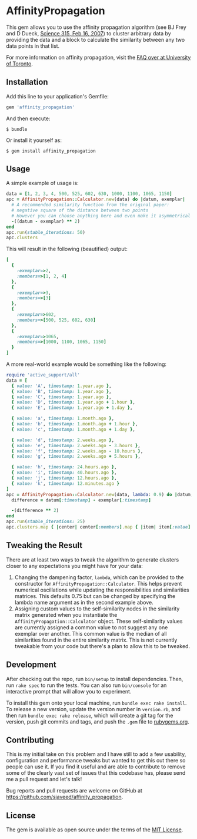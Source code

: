 # AffinityPropagation

This gem allows you to use the affinity propagation algorithm (see BJ Frey and D Dueck,
[Science 315, Feb 16, 2007](http://www.psi.toronto.edu/affinitypropagation/FreyDueckScience07.pdf)) to cluster arbitrary
data by providing the data and a block to calculate the similarity between any two data points in that list.

For more information on affinity propagation, visit the [FAQ over at University of Toronto](http://www.psi.toronto.edu/affinitypropagation/faq.html).

## Installation

Add this line to your application's Gemfile:

```ruby
gem 'affinity_propagation'
```

And then execute:

    $ bundle

Or install it yourself as:

    $ gem install affinity_propagation

## Usage

A simple example of usage is:

```ruby
data = [1, 2, 3, 4, 500, 525, 602, 630, 1000, 1100, 1065, 1150]
apc = AffinityPropagation::Calculator.new(data) do |datum, exemplar|
  # A recommended similarity function from the original paper:
  # negative square of the distance between two points
  # However you can choose anything here and even make it asymmetrical if your data needs it
  -((datum - exemplar) ** 2)
end
apc.run(stable_iterations: 50)
apc.clusters
```
This will result in the following (beautified) output:
```ruby
[
  {
    :exemplar=>2,
    :members=>[1, 2, 4]
  },
  {
    :exemplar=>3,
    :members=>[3]
  },
  {
    :exemplar=>602,
    :members=>[500, 525, 602, 630]
  },
  {
    :exemplar=>1065,
    :members=>[1000, 1100, 1065, 1150]
  }
]
```
A more real-world example would be something like the following:
```ruby
require 'active_support/all'
data = [
  { value: 'A', timestamp: 1.year.ago },
  { value: 'B', timestamp: 1.year.ago },
  { value: 'C', timestamp: 1.year.ago },
  { value: 'D', timestamp: 1.year.ago + 1.hour },
  { value: 'E', timestamp: 1.year.ago + 1.day },

  { value: 'a', timestamp: 1.month.ago },
  { value: 'b', timestamp: 1.month.ago + 1.hour },
  { value: 'c', timestamp: 1.month.ago + 1.day },

  { value: 'd', timestamp: 2.weeks.ago },
  { value: 'e', timestamp: 2.weeks.ago - 3.hours },
  { value: 'f', timestamp: 2.weeks.ago - 10.hours },
  { value: 'g', timestamp: 2.weeks.ago + 5.hours },

  { value: 'h', timestamp: 24.hours.ago },
  { value: 'i', timestamp: 40.hours.ago },
  { value: 'j', timestamp: 12.hours.ago },
  { value: 'k', timestamp: 12.minutes.ago }
]
apc = AffinityPropagation::Calculator.new(data, lambda: 0.9) do |datum, exemplar|
  difference = datum[:timestamp] - exemplar[:timestamp]

  -(difference ** 2)
end
apc.run(stable_iterations: 25)
apc.clusters.map { |center| center[:members].map { |item| item[:value] } }
```
## Tweaking the Result
There are at least two ways to tweak the algorithm to generate clusters closer to any expectations you might have for
your data:

1. Changing the dampening factor, `lambda`, which can be provided to the constructor for `AffinityPropagation::Calculator`.
This helps prevent numerical oscillations while updating the responsibilities and similarities matrices.  This defaults
0.75 but can be changed by specifying the lambda name argument as in the second example above.
1. Assigning custom values to the self-similarity nodes in the similarity matrix generated when you instantiate the
`AffinityPropagation::Calculator` object.  These self-similarity values are currently assigned a common value to
not suggest any one exemplar over another.  This common value is the median of all similarities found in the entire
similarity matrix.  This is not currently tweakable from your code but there's a plan to allow this to be tweaked.

## Development

After checking out the repo, run `bin/setup` to install dependencies. Then, run `rake spec` to run the tests. You can also run `bin/console` for an interactive prompt that will allow you to experiment.

To install this gem onto your local machine, run `bundle exec rake install`. To release a new version, update the version number in `version.rb`, and then run `bundle exec rake release`, which will create a git tag for the version, push git commits and tags, and push the `.gem` file to [rubygems.org](https://rubygems.org).

## Contributing

This is my initial take on this problem and I have still to add a few usability, configuration and performance tweaks
but wanted to get this out there so people can use it.  If you find it useful and are able to contribute to remove some
of the clearly vast set of issues that this codebase has, please send me a pull request and let's talk!
 
Bug reports and pull requests are welcome on GitHub at https://github.com/sjaveed/affinity_propagation.

## License

The gem is available as open source under the terms of the [MIT License](http://opensource.org/licenses/MIT).
